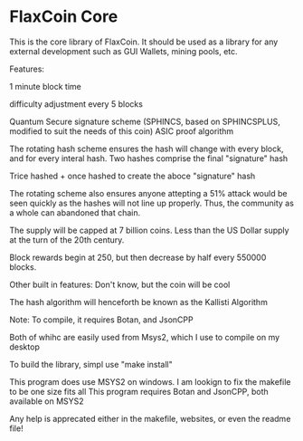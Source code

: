 # FlaxCoin Core
 This is the core library of FlaxCoin. It should be used as a library for any external development such as GUI Wallets, mining pools, etc.

Features:

 1 minute block time
 
 difficulty adjustment every 5 blocks
 
 Quantum Secure signature scheme (SPHINCS, based on SPHINCSPLUS, modified to suit the needs of this coin)
 ASIC proof algorithm
 
  The rotating hash scheme ensures the hash will change with every block, and for every interal hash.
  Two hashes comprise the final "signature" hash
  
  Trice hashed + once hashed to create the aboce "signature" hash
  
  The rotating scheme also ensures anyone attepting a 51% attack would be seen quickly as the hashes will not line up properly. Thus, the community as a whole can abandoned that chain.
  
 The supply will be capped at 7 billion coins. Less than the US Dollar supply at the turn of the 20th century.
 
 Block rewards begin at 250, but then decrease by half every 550000 blocks.
 
 Other built in features:
  Don't know, but the coin will be cool

The hash algorithm will henceforth be known as the Kallisti Algorithm

Note: To compile, it requires Botan, and JsonCPP

Both of whihc are easily used from Msys2, which I use to compile on my desktop


To build the library, simpl use "make install"

This program does use MSYS2 on windows. I am lookign to fix the makefile to be one size fits all
This program requires Botan and JsonCPP, both available on MSYS2

Any help is apprecated either in the makefile, websites, or even the readme file!
